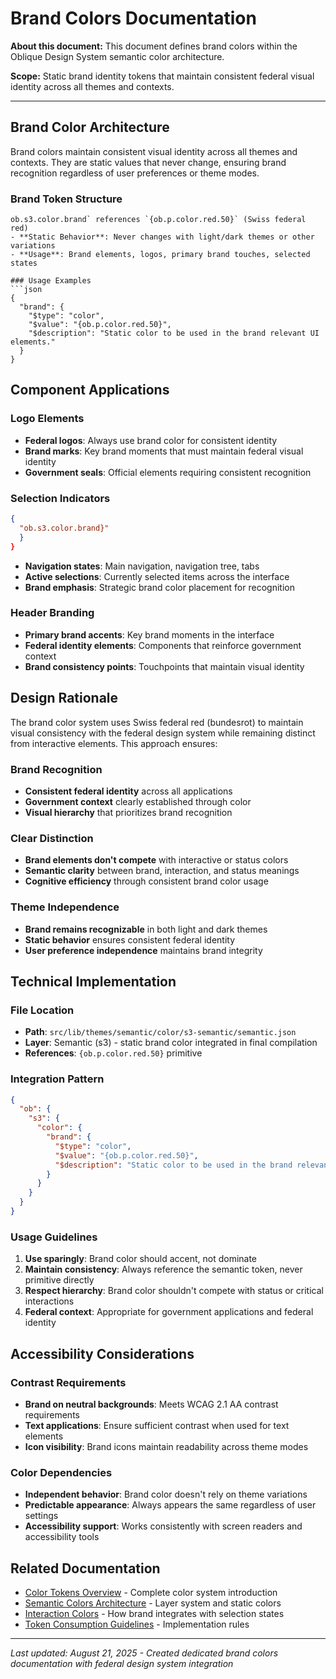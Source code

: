 # Brand Colors Documentation

**About this document:** This document defines brand colors within the Oblique Design System semantic color architecture.

**Scope:** Static brand identity tokens that maintain consistent federal visual identity across all themes and contexts.

---

## Brand Color Architecture

Brand colors maintain consistent visual identity across all themes and contexts. They are static values that never change, ensuring brand recognition regardless of user preferences or theme modes.

### Brand Token Structure
```
ob.s3.color.brand` references `{ob.p.color.red.50}` (Swiss federal red)
- **Static Behavior**: Never changes with light/dark themes or other variations  
- **Usage**: Brand elements, logos, primary brand touches, selected states

### Usage Examples
```json
{
  "brand": {
    "$type": "color",
    "$value": "{ob.p.color.red.50}",
    "$description": "Static color to be used in the brand relevant UI elements."
  }
}
```

## Component Applications

### Logo Elements
- **Federal logos**: Always use brand color for consistent identity
- **Brand marks**: Key brand moments that must maintain federal visual identity
- **Government seals**: Official elements requiring consistent recognition

### Selection Indicators
```json
{
  "ob.s3.color.brand}"
  }
}
```
- **Navigation states**: Main navigation, navigation tree, tabs
- **Active selections**: Currently selected items across the interface
- **Brand emphasis**: Strategic brand color placement for recognition

### Header Branding
- **Primary brand accents**: Key brand moments in the interface
- **Federal identity elements**: Components that reinforce government context
- **Brand consistency points**: Touchpoints that maintain visual identity

## Design Rationale

The brand color system uses Swiss federal red (bundesrot) to maintain visual consistency with the federal design system while remaining distinct from interactive elements. This approach ensures:

### Brand Recognition
- **Consistent federal identity** across all applications
- **Government context** clearly established through color
- **Visual hierarchy** that prioritizes brand recognition

### Clear Distinction
- **Brand elements don't compete** with interactive or status colors
- **Semantic clarity** between brand, interaction, and status meanings
- **Cognitive efficiency** through consistent brand color usage

### Theme Independence
- **Brand remains recognizable** in both light and dark themes
- **Static behavior** ensures consistent federal identity
- **User preference independence** maintains brand integrity

## Technical Implementation

### File Location
- **Path**: `src/lib/themes/semantic/color/s3-semantic/semantic.json`
- **Layer**: Semantic (s3) - static brand color integrated in final compilation
- **References**: `{ob.p.color.red.50}` primitive

### Integration Pattern
```json
{
  "ob": {
    "s3": {
      "color": {
        "brand": {
          "$type": "color",
          "$value": "{ob.p.color.red.50}",
          "$description": "Static color to be used in the brand relevant UI elements."
        }
      }
    }
  }
}
```

### Usage Guidelines
1. **Use sparingly**: Brand color should accent, not dominate
2. **Maintain consistency**: Always reference the semantic token, never primitive directly
3. **Respect hierarchy**: Brand color shouldn't compete with status or critical interactions
4. **Federal context**: Appropriate for government applications and federal identity

## Accessibility Considerations

### Contrast Requirements
- **Brand on neutral backgrounds**: Meets WCAG 2.1 AA contrast requirements
- **Text applications**: Ensure sufficient contrast when used for text elements
- **Icon visibility**: Brand icons maintain readability across theme modes

### Color Dependencies
- **Independent behavior**: Brand color doesn't rely on theme variations
- **Predictable appearance**: Always appears the same regardless of user settings
- **Accessibility support**: Works consistently with screen readers and accessibility tools

## Related Documentation

- [Color Tokens Overview](colors-overview.md) - Complete color system introduction
- [Semantic Colors Architecture](colors-semantic.md) - Layer system and static colors
- [Interaction Colors](colors-semantic-interaction.md) - How brand integrates with selection states
- [Token Consumption Guidelines](../guidelines-token-consumption.md) - Implementation rules

---

*Last updated: August 21, 2025 - Created dedicated brand colors documentation with federal design system integration*
